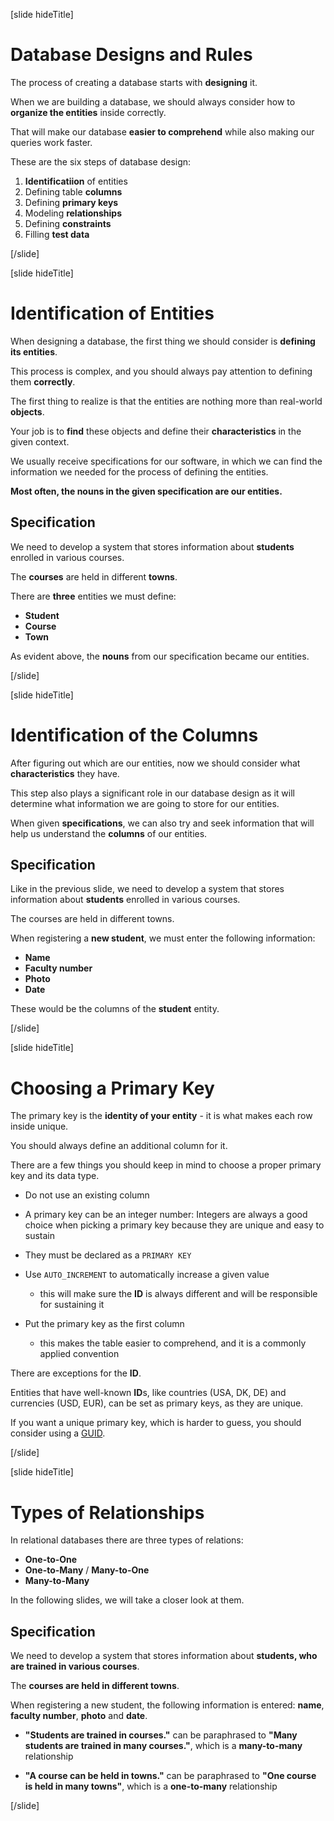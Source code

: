 [slide hideTitle]

# Database Designs and Rules

The process of creating a database starts with **designing** it.

When we are building a database, we should always consider how to **organize the entities** inside correctly.

That will make our database **easier to comprehend** while also making our queries work faster.

These are the six steps of database design:

1. **Identificatiion** of entities
2. Defining table **columns**
3. Defining **primary keys**
4. Modeling **relationships**
5. Defining **constraints**
6. Filling **test data**

[/slide]

[slide hideTitle]

# Identification of Entities

When designing a database, the first thing we should consider is **defining its entities**.

This process is complex, and you should always pay attention to defining them **correctly**. 

The first thing to realize is that the entities are nothing more than real-world **objects**.

Your job is to **find** these objects and define their **characteristics** in the given context.

We usually receive specifications for our software, in which we can find the information we needed for the process of defining the entities. 

**Most often, the nouns in the given specification are our entities.**

## Specification

We need to develop a system that stores information about **students** enrolled in various courses. 

The **courses** are held in different **towns**. 

There are **three** entities we must define:
- **Student**
- **Course**
- **Town**

As evident above, the **nouns** from our specification became our entities.

[/slide]

[slide hideTitle]

# Identification of the Columns

After figuring out which are our entities, now we should consider what **characteristics** they have. 

This step also plays a significant role in our database design as it will determine what information we are going to store for our entities.

When given **specifications**, we can also try and seek information that will help us understand the **columns** of our entities.

## Specification

Like in the previous slide, we need to develop a system that stores information about **students** enrolled in various courses. 

The courses are held in different towns.

When registering a **new student**, we must enter the following information: 
 - **Name**
 - **Faculty number**
 - **Photo**
 - **Date**

These would be the columns of the **student** entity.

[/slide]

[slide hideTitle]

# Choosing a Primary Key

The primary key is the **identity of your entity** - it is what makes each row inside unique.

You should always define an additional column for it.

There are a few things you should keep in mind to choose a proper primary key and its data type. 

- Do not use an existing column

- A primary key can be an integer number: Integers are always a good choice when picking a primary key because they are unique and easy to sustain

- They must be declared as a `PRIMARY KEY`

- Use `AUTO_INCREMENT` to automatically increase a given value
    * this will make sure the **ID** is always different and will be responsible for sustaining it

- Put the primary key as the first column
    * this makes the table easier to comprehend, and it is a commonly applied convention

There are exceptions for the **ID**.

Entities that have well-known **ID**s, like countries (USA, DK, DE) and currencies (USD, EUR), can be set as primary keys, as they are unique.

If you want a unique primary key, which is harder to guess, you should consider using a [GUID](https://en.wikipedia.org/wiki/Universally_unique_identifier). 

[/slide]

[slide hideTitle]

# Types of Relationships

In relational databases there are three types of relations: 

- **One-to-One**
- **One-to-Many** / **Many-to-One**
- **Many-to-Many**

In the following slides, we will take a closer look at them.

## Specification

We need to develop a system that stores information about **students, who are trained in various courses**.

The **courses are held in different towns**.

When registering a new student, the following information is entered: **name**, **faculty number**, **photo** and **date**.

- **"Students are trained in courses."** can be paraphrased to **"Many students are trained in many courses."**, which is a **many-to-many** relationship

- **"A course can be held in towns."** can be paraphrased to **"One course is held in many towns"**, which is a **one-to-many** relationship

[/slide]

